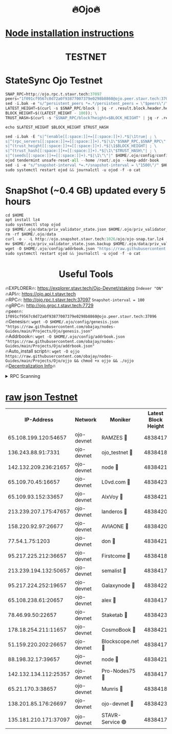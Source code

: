 <h1 align="center"> 🔥Ojo🔥</h1>

[Node installation instructions](https://github.com/obajay/nodes-Guides/tree/main/Projects/Ojo)
=

<h1 align="center"> TESTNET</h1>

# StateSync Ojo Testnet
```python
SNAP_RPC=http://ojo.rpc.t.stavr.tech:37097
peers="1f091cf9567c0d72a0f93877007379e0298b8860@ojo.peer.stavr.tech:37096"
sed -i.bak -e "s/^persistent_peers *=.*/persistent_peers = \"$peers\"/" $HOME/.ojo/config/config.toml
LATEST_HEIGHT=$(curl -s $SNAP_RPC/block | jq -r .result.block.header.height); \
BLOCK_HEIGHT=$((LATEST_HEIGHT - 100)); \
TRUST_HASH=$(curl -s "$SNAP_RPC/block?height=$BLOCK_HEIGHT" | jq -r .result.block_id.hash)

echo $LATEST_HEIGHT $BLOCK_HEIGHT $TRUST_HASH

sed -i.bak -E "s|^(enable[[:space:]]+=[[:space:]]+).*$|\1true| ; \
s|^(rpc_servers[[:space:]]+=[[:space:]]+).*$|\1\"$SNAP_RPC,$SNAP_RPC\"| ; \
s|^(trust_height[[:space:]]+=[[:space:]]+).*$|\1$BLOCK_HEIGHT| ; \
s|^(trust_hash[[:space:]]+=[[:space:]]+).*$|\1\"$TRUST_HASH\"| ; \
s|^(seeds[[:space:]]+=[[:space:]]+).*$|\1\"\"|" $HOME/.ojo/config/config.toml
ojod tendermint unsafe-reset-all --home /root/.ojo --keep-addr-book
sed -i -e "s/^snapshot-interval *=.*/snapshot-interval = \"1500\"/" $HOME/.ojo/config/app.toml
sudo systemctl restart ojod && journalctl -u ojod -f -o cat
```
# SnapShot (~0.4 GB) updated every 5 hours
```python
cd $HOME
apt install lz4
sudo systemctl stop ojod
cp $HOME/.ojo/data/priv_validator_state.json $HOME/.ojo/priv_validator_state.json.backup
rm -rf $HOME/.ojo/data
curl -o - -L http://ojo.snapshot.stavr.tech:1026/ojo/ojo-snap.tar.lz4 | lz4 -c -d - | tar -x -C $HOME/.ojo --strip-components 2
mv $HOME/.ojo/priv_validator_state.json.backup $HOME/.ojo/data/priv_validator_state.json
wget -O $HOME/.ojo/config/addrbook.json "https://raw.githubusercontent.com/obajay/nodes-Guides/main/Projects/Ojo/addrbook.json"
sudo systemctl restart ojod && journalctl -u ojod -f -o cat
```
 <h1 align="center"> Useful Tools</h1>

🔥EXPLORER🔥:        https://explorer.stavr.tech/Ojo-Devnet/staking        `Indexer "ON"` \
🔥API🔥:                     https://ojo.api.t.stavr.tech \
🔥RPC🔥:                    http://ojo.rpc.t.stavr.tech:37097              `Snapshot-interval = 100` \
🔥gRPC🔥:                  http://ojo.grpc.t.stavr.tech:7729 \
🔥peer🔥:                   `1f091cf9567c0d72a0f93877007379e0298b8860@ojo.peer.stavr.tech:37096` \
🔥Genesis🔥:    ```wget -O $HOME/.ojo/config/genesis.json "https://raw.githubusercontent.com/obajay/nodes-Guides/main/Projects/Ojo/genesis.json"``` \
🔥Addrbook🔥:    ```wget -O $HOME/.ojo/config/addrbook.json "https://raw.githubusercontent.com/obajay/nodes-Guides/main/Projects/Ojo/addrbook.json"``` \
🔥Auto_install script🔥: ```wget -O ojjo https://raw.githubusercontent.com/obajay/nodes-Guides/main/Projects/Ojo/ojjo && chmod +x ojjo && ./ojjo``` \
🔥[Decentralization Info](https://github.com/obajay/StateSync-snapshots/tree/main/Projects/Ojo/Decentralization)🔥



<details>
<summary>RPC Scanning</summary>

<h2 align="center"> We scan nodes in real time every 4 hours. And we provide the final result of RPC endpoints.
We cannot influence the operation of these nodes in any way. </h2>


```python
If Voting Power is higher than 0 --> then the Node is a validator of the network and may be subject to attack and be a potential threat to the chain.
```
```python
We marked such validators with a red symbol
```

</details>

[raw json Testnet](https://rpc-check.ojot.stavr.tech/ojot/rpc-ojot-result.json)
=


<table><tr><th>IP-Address</th><th>Network</th><th>Moniker</th><th>Latest Block Height</th><th>Earliest Block Height</th><th>Catching Up</th><th>Tx Index</th><th>Voting Power</th><th>Scan Time</th></tr><tr><td>65.108.199.120:54657</td><td>ojo-devnet</td><td>RAMZES 🔴</td><td>4838417</td><td>306156</td><td>False</td><td>on</td><td>15420</td><td>2024-01-06T14:00:03.279274876UTC</td></tr><tr><td>136.243.88.91:7331</td><td>ojo-devnet</td><td>ojo_testnet 🔴</td><td>4838418</td><td>308845</td><td>False</td><td>on</td><td>1000</td><td>2024-01-06T14:00:09.579538673UTC</td></tr><tr><td>142.132.209.236:21657</td><td>ojo-devnet</td><td>node 🔴</td><td>4838421</td><td>350001</td><td>False</td><td>on</td><td>1999</td><td>2024-01-06T14:00:25.113057727UTC</td></tr><tr><td>65.109.70.45:16657</td><td>ojo-devnet</td><td>L0vd.com 🔴</td><td>4838423</td><td>695918</td><td>False</td><td>off</td><td>998</td><td>2024-01-06T14:00:38.939625465UTC</td></tr><tr><td>65.109.93.152:33657</td><td>ojo-devnet</td><td>AlxVoy 🔴</td><td>4838421</td><td>2319801</td><td>False</td><td>on</td><td>4536782</td><td>2024-01-06T14:00:24.862285765UTC</td></tr><tr><td>213.239.207.175:47657</td><td>ojo-devnet</td><td>landeros 🔴</td><td>4838420</td><td>2714001</td><td>False</td><td>off</td><td>11083</td><td>2024-01-06T14:00:20.396914706UTC</td></tr><tr><td>158.220.92.97:26677</td><td>ojo-devnet</td><td>AVIAONE 🔴</td><td>4838420</td><td>2754001</td><td>False</td><td>on</td><td>13867</td><td>2024-01-06T14:00:20.161477572UTC</td></tr><tr><td>77.54.1.75:1203</td><td>ojo-devnet</td><td>don 🔴</td><td>4838421</td><td>2906401</td><td>False</td><td>on</td><td>10</td><td>2024-01-06T14:00:29.094561716UTC</td></tr><tr><td>95.217.225.212:36657</td><td>ojo-devnet</td><td>Firstcome 🔴</td><td>4838418</td><td>2985946</td><td>False</td><td>on</td><td>13566</td><td>2024-01-06T14:00:09.318808260UTC</td></tr><tr><td>213.239.194.132:50657</td><td>ojo-devnet</td><td>semalist 🔴</td><td>4838417</td><td>3223522</td><td>False</td><td>on</td><td>21037</td><td>2024-01-06T14:00:03.555246494UTC</td></tr><tr><td>95.217.224.252:19657</td><td>ojo-devnet</td><td>Galaxynode 🔴</td><td>4838422</td><td>3685492</td><td>False</td><td>on</td><td>11888</td><td>2024-01-06T14:00:34.138582818UTC</td></tr><tr><td>65.108.238.61:20657</td><td>ojo-devnet</td><td>alex 🔴</td><td>4838417</td><td>4158001</td><td>False</td><td>on</td><td>11359</td><td>2024-01-06T14:00:02.867259722UTC</td></tr><tr><td>78.46.99.50:22657</td><td>ojo-devnet</td><td>Staketab 🔴</td><td>4838423</td><td>4254801</td><td>False</td><td>on</td><td>1276</td><td>2024-01-06T14:00:39.226011214UTC</td></tr><tr><td>178.18.254.211:11657</td><td>ojo-devnet</td><td>CosmoBook 🔴</td><td>4838421</td><td>4392001</td><td>False</td><td>off</td><td>1057</td><td>2024-01-06T14:00:27.571050614UTC</td></tr><tr><td>51.159.220.202:26657</td><td>ojo-devnet</td><td>Blockscope.net 🔴</td><td>4838417</td><td>4425001</td><td>False</td><td>on</td><td>981</td><td>2024-01-06T14:00:02.548208401UTC</td></tr><tr><td>88.198.32.17:39657</td><td>ojo-devnet</td><td>node 🔴</td><td>4838421</td><td>4710001</td><td>False</td><td>on</td><td>83165</td><td>2024-01-06T14:00:29.345039126UTC</td></tr><tr><td>142.132.134.112:25357</td><td>ojo-devnet</td><td>Pro-Nodes75 🔴</td><td>4838417</td><td>4738417</td><td>False</td><td>on</td><td>24651</td><td>2024-01-06T14:00:06.603374221UTC</td></tr><tr><td>65.21.170.3:38657</td><td>ojo-devnet</td><td>Munris 🔴</td><td>4838418</td><td>4738418</td><td>False</td><td>off</td><td>20123</td><td>2024-01-06T14:00:08.974001926UTC</td></tr><tr><td>138.201.85.176:26697</td><td>ojo-devnet</td><td>ojo-devnet 🔴</td><td>4838423</td><td>4738423</td><td>False</td><td>on</td><td>1000024000</td><td>2024-01-06T14:00:38.573475438UTC</td></tr><tr><td>135.181.210.171:37097</td><td>ojo-devnet</td><td>STAVR-Service 🟢</td><td>4838417</td><td>4837001</td><td>False</td><td>on</td><td>0</td><td>2024-01-06T14:00:04.218634488UTC</td></tr></table>
